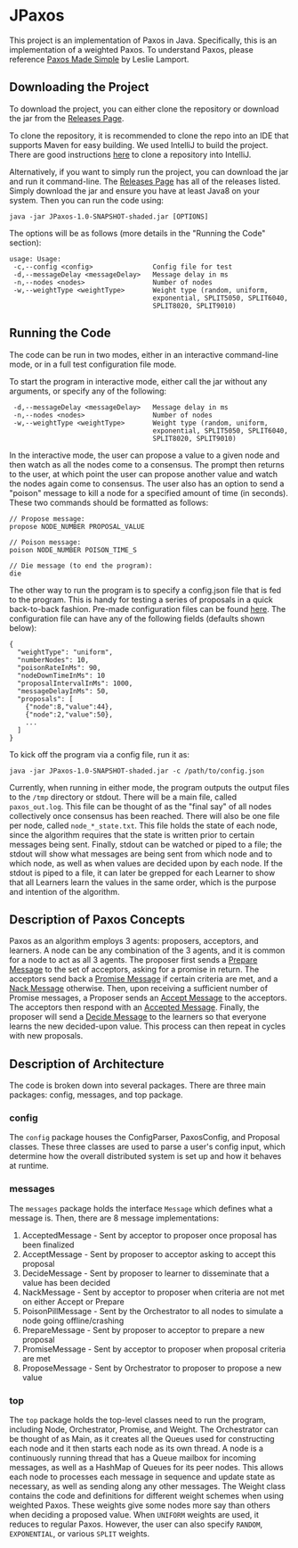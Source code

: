 # JPaxos

This project is an implementation of Paxos in Java. Specifically, this is an implementation of a weighted Paxos. To understand Paxos, please reference [Paxos Made Simple](https://www.microsoft.com/en-us/research/uploads/prod/2016/12/paxos-simple-Copy.pdf) by Leslie Lamport.

## Downloading the Project
To download the project, you can either clone the repository or download the jar from the [Releases Page](https://github.ibm.com/Ryan-Bergsma/JPaxos/releases).  

To clone the repository, it is recommended to clone the repo into an IDE that supports Maven for easy building. We used IntelliJ to build the project. There are good instructions [here](https://www.jetbrains.com/help/idea/cloning-repository.html#clone_project_from_welcome_screen) to clone a repository into IntelliJ.  

Alternatively, if you want to simply run the project, you can download the jar and run it command-line. The [Releases Page](https://github.ibm.com/Ryan-Bergsma/JPaxos/releases) has all of the releases listed. Simply download the jar and ensure you have at least Java8 on your system. Then you can run the code using:
```
java -jar JPaxos-1.0-SNAPSHOT-shaded.jar [OPTIONS]
```

The options will be as follows (more details in the "Running the Code" section):
```
usage: Usage:
 -c,--config <config>               Config file for test
 -d,--messageDelay <messageDelay>   Message delay in ms
 -n,--nodes <nodes>                 Number of nodes
 -w,--weightType <weightType>       Weight type (random, uniform,
                                    exponential, SPLIT5050, SPLIT6040,
                                    SPLIT8020, SPLIT9010)
```

## Running the Code
The code can be run in two modes, either in an interactive command-line mode, or in a full test configuration file mode.  

To start the program in interactive mode, either call the jar without any arguments, or specify any of the following:
```
 -d,--messageDelay <messageDelay>   Message delay in ms
 -n,--nodes <nodes>                 Number of nodes
 -w,--weightType <weightType>       Weight type (random, uniform,
                                    exponential, SPLIT5050, SPLIT6040,
                                    SPLIT8020, SPLIT9010)
```

In the interactive mode, the user can propose a value to a given node and then watch as all the nodes come to a consensus. The prompt then returns to the user, at which point the user can propose another value and watch the nodes again come to consensus. The user also has an option to send a "poison" message to kill a node for a specified amount of time (in seconds). These two commands should be formatted as follows:
```
// Propose message:
propose NODE_NUMBER PROPOSAL_VALUE

// Poison message:
poison NODE_NUMBER POISON_TIME_S

// Die message (to end the program):
die
```

The other way to run the program is to specify a config.json file that is fed to the program. This is handy for testing a series of proposals in a quick back-to-back fashion. Pre-made configuration files can be found [here](https://github.ibm.com/Ryan-Bergsma/JPaxos/tree/master/testConfigs). The configuration file can have any of the following fields (defaults shown below):
```
{
  "weightType": "uniform",
  "numberNodes": 10,
  "poisonRateInMs": 90,
  "nodeDownTimeInMs": 10
  "proposalIntervalInMs": 1000,
  "messageDelayInMs": 50,
  "proposals": [
    {"node":8,"value":44},
    {"node":2,"value":50},
    ...
  ]
}
```

To kick off the program via a config file, run it as:
```
java -jar JPaxos-1.0-SNAPSHOT-shaded.jar -c /path/to/config.json
```

Currently, when running in either mode, the program outputs the output files to the `/tmp` directory or stdout. There will be a main file, called `paxos_out.log`. This file can be thought of as the "final say" of all nodes collectively once consensus has been reached. There will also be one file per node, called `node_*_state.txt`. This file holds the state of each node, since the algorithm requires that the state is written prior to certain messages being sent. Finally, stdout can be watched or piped to a file; the stdout will show what messages are being sent from which node and to which node, as well as when values are decided upon by each node. If the stdout is piped to a file, it can later be grepped for each Learner to show that all Learners learn the values in the same order, which is the purpose and intention of the algorithm.

## Description of Paxos Concepts
Paxos as an algorithm employs 3 agents: proposers, acceptors, and learners. A node can be any combination of the 3 agents, and it is common for a node to act as all 3 agents. The proposer first sends a [Prepare Message](https://github.ibm.com/Ryan-Bergsma/JPaxos/blob/master/src/main/java/messages/PrepareMessage.java) to the set of acceptors, asking for a promise in return. The acceptors send back a [Promise Message](https://github.ibm.com/Ryan-Bergsma/JPaxos/blob/master/src/main/java/messages/PromiseMessage.java) if certain criteria are met, and a [Nack Message](https://github.ibm.com/Ryan-Bergsma/JPaxos/blob/master/src/main/java/messages/NackMessage.java) otherwise. Then, upon receiving a sufficient number of Promise messages, a Proposer sends an [Accept Message](https://github.ibm.com/Ryan-Bergsma/JPaxos/blob/master/src/main/java/messages/AcceptMessage.java) to the acceptors. The acceptors then respond with an [Accepted Message](https://github.ibm.com/Ryan-Bergsma/JPaxos/blob/master/src/main/java/messages/AcceptedMessage.java). Finally, the proposer will send a [Decide Message](https://github.ibm.com/Ryan-Bergsma/JPaxos/blob/master/src/main/java/messages/DecideMessage.java) to the learners so that everyone learns the new decided-upon value. This process can then repeat in cycles with new proposals.

## Description of Architecture
The code is broken down into several packages. There are three main packages: config, messages, and top package.  

### config
The `config` package houses the ConfigParser, PaxosConfig, and Proposal classes. These three classes are used to parse a user's config input, which determine how the overall distributed system is set up and how it behaves at runtime.

### messages
The `messages` package holds the interface `Message` which defines what a message is. Then, there are 8 message implementations:
1. AcceptedMessage - Sent by acceptor to proposer once proposal has been finalized
2. AcceptMessage - Sent by proposer to acceptor asking to accept this proposal
3. DecideMessage - Sent by proposer to learner to disseminate that a value has been decided
4. NackMessage - Sent by acceptor to proposer when criteria are not met on either Accept or Prepare
5. PoisonPillMessage - Sent by the Orchestrator to all nodes to simulate a node going offline/crashing
6. PrepareMessage - Sent by proposer to acceptor to prepare a new proposal
7. PromiseMessage - Sent by acceptor to proposer when proposal criteria are met
8. ProposeMessage - Sent by Orchestrator to proposer to propose a new value

### top
The `top` package holds the top-level classes need to run the program, including Node, Orchestrator, Promise, and Weight. The Orchestrator can be thought of as Main, as it creates all the Queues used for constructing each node and it then starts each node as its own thread. A node is a continuously running thread that has a Queue mailbox for incoming messages, as well as a HashMap of Queues for its peer nodes. This allows each node to processes each message in sequence and update state as necessary, as well as sending along any other messages. The Weight class contains the code and definitions for different weight schemes when using weighted Paxos. These weights give some nodes more say than others when deciding a proposed value. When `UNIFORM` weights are used, it reduces to regular Paxos. However, the user can also specify `RANDOM`, `EXPONENTIAL`, or various `SPLIT` weights.
